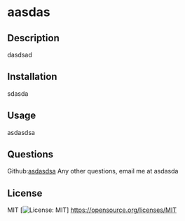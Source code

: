 # aasdas



## Description 
dasdsad



## Installation
sdasda



## Usage
asdasdsa



## Questions
Github:[asdasdsa](https://github.com/asdasdsa)
Any other questions, email me at asdasda




## License 
MIT
[![License: MIT](https://img.shields.io/badge/License-MIT-yellow.svg)] 
  https://opensource.org/licenses/MIT   
